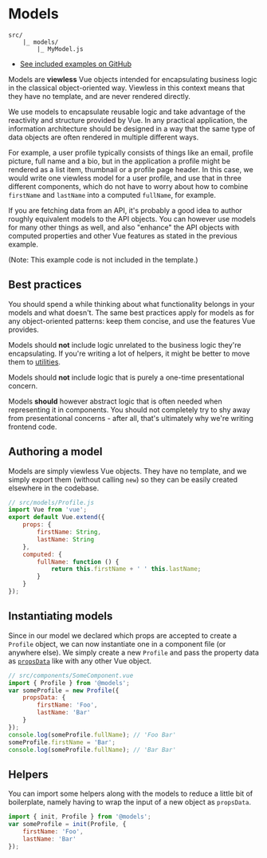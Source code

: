 
# Models

```
src/
	|_ models/
		|_ MyModel.js
```

- [See included examples on GitHub](https://github.com/Eiskis/vue-webpack/tree/master/src/models)

Models are **viewless** Vue objects intended for encapsulating business logic in the classical object-oriented way. Viewless in this context means that they have no template, and are never rendered directly.

We use models to encapsulate reusable logic and take advantage of the reactivity and structure provided by Vue. In any practical application, the information architecture should be designed in a way that the same type of data objects are often rendered in multiple different ways.

For example, a user profile typically consists of things like an email, profile picture, full name and a bio, but in the application a profile might be rendered as a list item, thumbnail or a profile page header. In this case, we would write one viewless model for a user profile, and use that in three different components, which do not have to worry about how to combine `firstName` and `lastName` into a computed `fullName`, for example.

If you are fetching data from an API, it's probably a good idea to author roughly equivalent models to the API objects. You can however use models for many other things as well, and also "enhance" the API objects with computed properties and other Vue features as stated in the previous example.

(Note: This example code is not included in the template.)

## Best practices

You should spend a while thinking about what functionality belongs in your models and what doesn't. The same best practices apply for models as for any object-oriented patterns: keep them concise, and use the features Vue provides.

Models should **not** include logic unrelated to the business logic they're encapsulating. If you're writing a lot of helpers, it might be better to move them to [utilities](util.md).

Models should **not** include logic that is purely a one-time presentational concern.

Models **should** however abstract logic that is often needed when representing it in components. You should not completely try to shy away from presentational concerns - after all, that's ultimately why we're writing frontend code.

## Authoring a model

Models are simply viewless Vue objects. They have no template, and we simply export them (without calling `new`) so they can be easily created elsewhere in the codebase.

```js
// src/models/Profile.js
import Vue from 'vue';
export default Vue.extend({
	props: {
		firstName: String,
		lastName: String
	},
	computed: {
		fullName: function () {
			return this.firstName + ' ' this.lastName;
		}
	}
});
```

## Instantiating models

Since in our model we declared which props are accepted to create a `Profile` object, we can now instantiate one in a component file (or anywhere else). We simply create a new `Profile` and pass the property data as [`propsData`](https://vuejs.org/v2/api/#propsData) like with any other Vue object.

```js
// src/components/SomeComponent.vue
import { Profile } from '@models';
var someProfile = new Profile({
	propsData: {
		firstName: 'Foo',
		lastName: 'Bar'
	}
});
console.log(someProfile.fullName); // 'Foo Bar'
someProfile.firstName = 'Bar';
console.log(someProfile.fullName); // 'Bar Bar'
```

## Helpers

You can import some helpers along with the models to reduce a little bit of boilerplate, namely having to wrap the input of a new object as `propsData`.

```js
import { init, Profile } from '@models';
var someProfile = init(Profile, {
	firstName: 'Foo',
	lastName: 'Bar'
});
```
